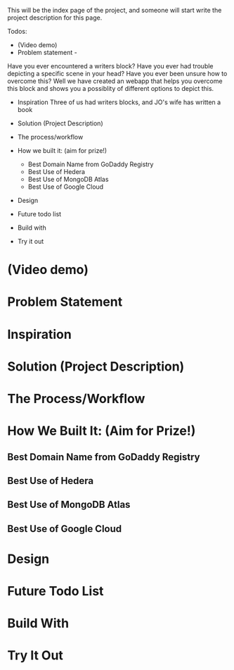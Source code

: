 This will be the index page of the project, and someone will start write the project description for this page.

Todos:
- (Video demo)
- Problem statement - 

Have you ever encountered a writers block? Have you ever had trouble depicting a specific scene in your head? Have you ever been unsure how to overcome this? Well we have created an webapp that helps you overcome this block and shows you a possiblity of different options to depict this. 





- Inspiration 
Three of us had writers blocks, and JO's wife has written a book


- Solution (Project Description)
- The process/workflow
- How we built it: (aim for prize!)
  - Best Domain Name from GoDaddy Registry
  - Best Use of Hedera
  - Best Use of MongoDB Atlas
  - Best Use of Google Cloud
- Design
- Future todo list
- Build with
- Try it out

# (Video demo)
# Problem Statement
# Inspiration
# Solution (Project Description)
# The Process/Workflow
# How We Built It: (Aim for Prize!)
## Best Domain Name from GoDaddy Registry
## Best Use of Hedera
## Best Use of MongoDB Atlas
## Best Use of Google Cloud
# Design





# Future Todo List
# Build With
# Try It Out

